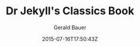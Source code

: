 ---
title: "Dr Jekyll's Classics Book"
github: https://github.com/henrythemes/jekyll-book-theme
demo: http://henrythemes.github.io/jekyll-book-theme/
author: Gerald Bauer

ssg:
  - Jekyll
cms:
  - No Cms
date: 2015-07-16T17:50:43Z
github_branch: master
stale: true
---